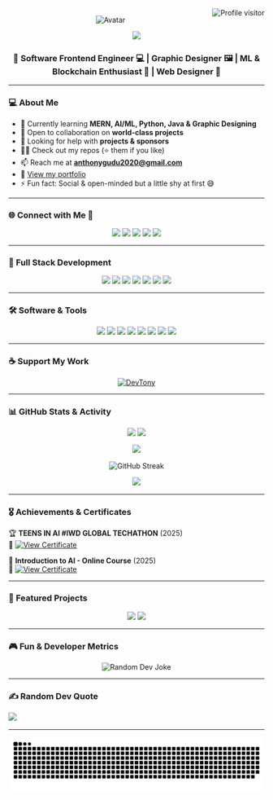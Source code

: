 <a href="https://komarev.com/ghpvc/?username=DevTony">
  <img align="right" src="https://komarev.com/ghpvc/?username=DevTony&label=Visitors&color=0e75b6&style=flat" alt="Profile visitor" />
</a>

<p align="center">
  <img src="https://octodex.github.com/images/filmtocat.png" alt="Avatar" width="200"/>
</p>

<p align="center">
  <img src="https://readme-typing-svg.herokuapp.com?font=Josefin+Slab&size=22&duration=2000&pause=1000&color=3498DB&center=true&vCenter=true&width=600&lines=Hey+There+%F0%9F%91%8B,+I'm+Anthony+Gudu!;Passionate+Full+Stack+Developer+%F0%9F%92%BB;ML+Enthusiast+%F0%9F%A7%91‍%F0%9F%92%BB;Building+Scalable+and+Efficient+Applications+%E2%9C%A8;Loves+Problem+Solving+%E2%9D%A4%EF%B8%8F;Always+Learning+%F0%9F%92%A1" />
</p>

<h3 align="center">🎨 Software Frontend Engineer 💻 | Graphic Designer 🖼 | ML & Blockchain Enthusiast 🤖 | Web Designer 🚀</h3>

---

### 💻 About Me
- 🌱 Currently learning **MERN, AI/ML, Python, Java & Graphic Designing**  
- 👯 Open to collaboration on **world-class projects**  
- 🤝 Looking for help with **projects & sponsors**  
- 👨‍💻 Check out my repos (⭐ them if you like)  
- 📫 Reach me at **anthonygudu2020@gmail.com**  
- 📄 [View my portfolio](https://agudu-portfolio-website.vercel.app)  
- ⚡ Fun fact: Social & open-minded but a little shy at first 😅  

---

### 🌐 Connect with Me 🤝
<p align="center">
  <a href="https://wa.me/+233558524473"><img src="https://raw.githubusercontent.com/rahuldkjain/github-profile-readme-generator/master/src/images/icons/Social/whatsapp.svg" height="40"/></a>
  <a href="https://www.linkedin.com/in/anthony-gudu-749234351"><img src="https://raw.githubusercontent.com/rahuldkjain/github-profile-readme-generator/master/src/images/icons/Social/linked-in-alt.svg" height="40"/></a>
  <a href="https://www.snapchat.com/add/gudujnr008"><img src="https://raw.githubusercontent.com/rahuldkjain/github-profile-readme-generator/master/src/images/icons/Social/snapchat.svg" height="40"/></a>
  <a href="https://www.instagram.com/a.gudu_/"><img src="https://raw.githubusercontent.com/rahuldkjain/github-profile-readme-generator/master/src/images/icons/Social/instagram.svg" height="40"/></a>
  <a href="https://github.com/agudu50"><img src="https://raw.githubusercontent.com/rahuldkjain/github-profile-readme-generator/master/src/images/icons/Social/github.svg" height="40"/></a>
</p>

---

### 🚀 Full Stack Development
<p align="center">
  <img src="https://img.shields.io/badge/HTML5%20-%23E34F26.svg?style=for-the-badge&logo=html5&logoColor=white"/>
  <img src="https://img.shields.io/badge/CSS%20-%231572B6.svg?style=for-the-badge&logo=css3&logoColor=white"/>
  <img src="https://img.shields.io/badge/JavaScript%20-%23F7DF1E.svg?style=for-the-badge&logo=javascript&logoColor=black"/>
  <img src="https://img.shields.io/badge/React-61DAFB?style=for-the-badge&logo=react&logoColor=black"/>
  <img src="https://img.shields.io/badge/Node.js-339933?style=for-the-badge&logo=node.js&logoColor=white"/>
  <img src="https://img.shields.io/badge/Git-F05032?style=for-the-badge&logo=git&logoColor=white"/>
  <img src="https://img.shields.io/badge/MongoDB-47A248?style=for-the-badge&logo=mongodb&logoColor=white"/>
</p>

---

### 🛠 Software & Tools
<p align="center">
  <img src="https://img.shields.io/badge/Git-%23F05033.svg?style=plastic&logo=git&logoColor=white"/>
  <img src="https://img.shields.io/badge/github-%23181717.svg?style=plastic&logo=github&logoColor=white"/>
  <img src="https://img.shields.io/badge/Google%20Sheets-%2334A853.svg?style=plastic&logo=google-sheets&logoColor=white"/>
  <img src="https://img.shields.io/badge/Markdown-000000?style=plastic&logo=markdown&logoColor=white"/>
  <img src="https://img.shields.io/badge/-Stack%20Overflow-FE7A16?style=plastic&logo=stack-overflow&logoColor=white"/>
  <img src="https://img.shields.io/badge/json-%23000000.svg?style=plastic&logo=json&logoColor=white"/>
  <img src="https://img.shields.io/badge/django-%23092E20.svg?style=plastic&logo=django&logoColor=white"/>
  <img src="https://img.shields.io/badge/mysql-%234479A1.svg?style=plastic&logo=mysql&logoColor=white"/>
</p>

---

### ☕ Support My Work
<p align="center">
  <a href="https://www.buymeacoffee.com/agudu50"><img src="https://cdn.buymeacoffee.com/buttons/v2/default-yellow.png" height="50" width="210" alt="DevTony" /></a>
</p>

---

### 📊 GitHub Stats & Activity
<p align="center">
  <img src="https://github-profile-summary-cards.vercel.app/api/cards/repos-per-language?username=agudu50&theme=github_dark" height="180"/>
  <img src="https://github-profile-summary-cards.vercel.app/api/cards/stats?username=agudu50&theme=github_dark" height="180"/>
</p>

<p align="center">
  <img src="https://github-readme-activity-graph.vercel.app/graph?username=agudu50&theme=github-dark"/>
</p>

<p align="center">
  <img src="https://github-readme-streak-stats.herokuapp.com?user=agudu50&theme=radical" alt="GitHub Streak" />
</p>

<p align="center">
  <img src="https://github-profile-trophy.vercel.app/?username=agudu50&theme=radical&no-frame=true&margin-w=15&margin-h=15"/>
</p>

---

### 🎖 Achievements & Certificates
🏆 **TEENS IN AI #IWD GLOBAL TECHATHON** (2025)  
📜 [![View Certificate](https://img.shields.io/badge/View-Certificate-blue?style=flat-square)](https://learn.teensinai.com/certificates/yudjsimbhg)  

🏅 **Introduction to AI - Online Course** (2025)  
📜 [![View Certificate](https://img.shields.io/badge/View-Certificate-blue?style=flat-square)](https://simpli-web.app.link/e/pecAOw4W3Rb)  

---

### 📌 Featured Projects
<p align="center">
  <a href="https://financetracker-six-sigma.vercel.app"><img src="https://github-readme-stats.vercel.app/api/pin/?username=agudu50&repo=finance-tracker&theme=radical"/></a>
  <a href="https://github.com/agudu50/Device-Management-System"><img src="https://github-readme-stats.vercel.app/api/pin/?username=agudu50&repo=Device-Management-System&theme=radical"/></a>
</p>

---

### 🎮 Fun & Developer Metrics
<p align="center">
  <img src="https://readme-jokes.vercel.app/api?theme=radical" alt="Random Dev Joke"/>
</p>

---

### ✍ Random Dev Quote
![](https://quotes-github-readme.vercel.app/api?type=horizontal&theme=merko)

---

<!-- Snake Animation -->
<div align="center">
  <img src="https://raw.githubusercontent.com/Platane/snk/output/github-contribution-grid-snake.svg"/>
</div>
